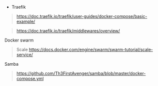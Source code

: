 -  Traefik

> https://doc.traefik.io/traefik/user-guides/docker-compose/basic-example/

> https://doc.traefik.io/traefik/middlewares/overview/

Docker swarm
> Scale
> https://docs.docker.com/engine/swarm/swarm-tutorial/scale-service/

Samba
> https://github.com/Th3FirstAvenger/samba/blob/master/docker-compose.yml
